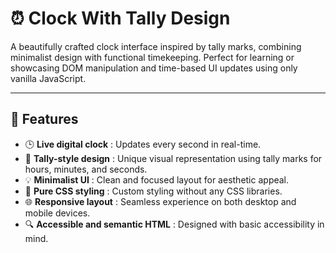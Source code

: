 # ⏰ Clock With Tally Design

A beautifully crafted clock interface inspired by tally marks, combining minimalist design with functional timekeeping. Perfect for learning or showcasing DOM manipulation and time-based UI updates using only vanilla JavaScript.

---

## 🚀 Features  
- 🕒 **Live digital clock** : Updates every second in real-time.  
- 🧮 **Tally-style design** : Unique visual representation using tally marks for hours, minutes, and seconds.  
- 💡 **Minimalist UI** : Clean and focused layout for aesthetic appeal.  
- 🎨 **Pure CSS styling** : Custom styling without any CSS libraries.  
- 🌐 **Responsive layout** : Seamless experience on both desktop and mobile devices.  
- 🔍 **Accessible and semantic HTML** : Designed with basic accessibility in mind.
